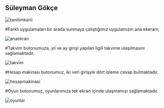 ## Süleyman Gökçe

![tanitimkarti](https://github.com/user-attachments/assets/6da00d2a-ae85-40fa-a1a6-1c77a5e20f1c)

#Farklı uygulamaları bir arada sunmaya çalıştığımız uygulamızın ana ekeranı;

![anaekran](https://github.com/user-attachments/assets/3bc4ada0-893d-4760-a0c0-9755c3bf2c96)


#Takvim butonumuza, yıl ve ay girişi yapılan ilgili takvime ulaşılmasını sağlamaktadır.

![takvim](https://github.com/user-attachments/assets/f693cae1-c04e-4b66-911b-f4ef682bddf8)


#Hesap makinası butonumuz, iki veri girişyle dört işleme cevap bulmaktadır.


![hesapmakinasi](https://github.com/user-attachments/assets/f2aebf0b-08f5-4443-8f3d-7c9750821a84)


#Oyun butonumuz, oyunlarımıza tek ekran içinde ulaşmamızı sağlamaktadır.

![oyunlar](https://github.com/user-attachments/assets/044d72b8-3519-4a29-9532-ee6874cf40bf)

